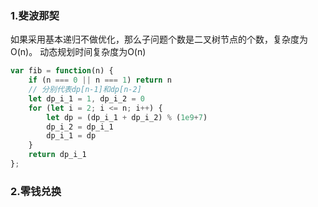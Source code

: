 ### 1.斐波那契
如果采用基本递归不做优化，那么子问题个数是二叉树节点的个数，复杂度为O(n)。
动态规划时间复杂度为O(n)
~~~js
var fib = function(n) {
    if (n === 0 || n === 1) return n
    // 分别代表dp[n-1]和dp[n-2]
    let dp_i_1 = 1, dp_i_2 = 0
    for (let i = 2; i <= n; i++) {
        let dp = (dp_i_1 + dp_i_2) % (1e9+7)
        dp_i_2 = dp_i_1
        dp_i_1 = dp
    }
    return dp_i_1
};
~~~
### 2.零钱兑换
